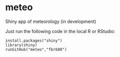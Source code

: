 # meteo

Shiny app of meteorology (in development)

Just run the following code in the local R or RStudio:

```
install.packages("shiny")
library(shiny)
runGitHub("meteo","fbr600")
```
